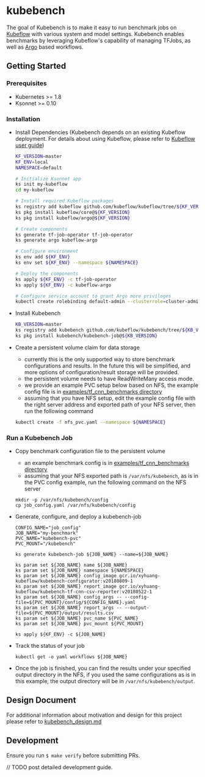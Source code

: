 # kubebench

The goal of Kubebench is to make it easy to run benchmark jobs on [Kubeflow](https://github.com/kubeflow/kubeflow) with various system and model settings. Kubebench enables benchmarks by leveraging Kubeflow's capability of managing TFJobs, as well as [Argo](https://github.com/argoproj/argo) based workflows.


## Getting Started

### Prerequisites

  - Kubernetes >= 1.8
  - Ksonnet >= 0.10

### Installation

  - Install Dependencies (Kubebench depends on an existing Kubeflow deployment. For details about using Kubeflow, please refer to [Kubeflow user guide](https://github.com/kubeflow/kubeflow/blob/master/user_guide.md))

    ```bash
    KF_VERSION=master
    KF_ENV=local
    NAMESPACE=default

    # Initialize Ksonnet app
    ks init my-kubeflow
    cd my-kubeflow

    # Install required Kubeflow packages
    ks registry add kubeflow github.com/kubeflow/kubeflow/tree/${KF_VERSION}/kubeflow
    ks pkg install kubeflow/core@${KF_VERSION}
    ks pkg install kubeflow/argo@${KF_VERSION}

    # Create components
    ks generate tf-job-operator tf-job-operator
    ks generate argo kubeflow-argo

    # Configure environment
    ks env add ${KF_ENV}
    ks env set ${KF_ENV} --namespace ${NAMESPACE}

    # Deploy the components
    ks apply ${KF_ENV} -c tf-job-operator
    ks apply ${KF_ENV} -c kubeflow-argo

    # Configure service account to grant Argo more privileges
    kubectl create rolebinding default-admin --clusterrole=cluster-admin --serviceaccount=default:default
    ```

  - Install Kubebench

    ```bash
    KB_VERSION=master
    ks registry add kubebench github.com/kubeflow/kubebench/tree/${KB_VERSION}/kubebench
    ks pkg install kubebench/kubebench-job@${KB_VERSION}
    ```

  - Create a persistent volume claim for data storage
    - currently this is the only supported way to store benchmark configurations and results. In the future this will be simplified, and more options of configuration/result storage will be provided.
    - the persistent volume needs to have ReadWriteMany access mode.
    - we provide an example PVC setup below based on NFS, the example config file is in [examples/tf_cnn_benchmarks directory](https://github.com/kubeflow/kubebench/blob/master/examples/tf_cnn_benchmarks/nfs_pvc.yaml)
    - assuming that you have NFS setup, edit the example config file with the right server address and exported path of your NFS server, then run the following command

    ```bash
    kubectl create -f nfs_pvc.yaml --namespace ${NAMESPACE}
    ```

### Run a Kubebench Job

  - Copy benchmark configuration file to the persistent volume
    - an example benchmark config is in [examples/tf_cnn_benchmarks directory](https://github.com/kubeflow/kubebench/blob/master/examples/tf_cnn_benchmarks/job_config.yaml)
    - assuming that your NFS exported path is `/var/nfs/kubebench`, as is in the PVC config example, run the following command on the NFS server

    ```
    mkdir -p /var/nfs/kubebench/config
    cp job_config.yaml /var/nfs/kubebench/config
    ```

  - Generate, configure, and deploy a kubebench-job

    ```
    CONFIG_NAME="job_config"
    JOB_NAME="my-benchmark"
    PVC_NAME="kubebench-pvc"
    PVC_MOUNT="/kubebench"

    ks generate kubebench-job ${JOB_NAME} --name=${JOB_NAME}

    ks param set ${JOB_NAME} name ${JOB_NAME}
    ks param set ${JOB_NAME} namespace ${NAMESPACE}
    ks param set ${JOB_NAME} config_image gcr.io/xyhuang-kubeflow/kubebench-configurator:v20180809-1
    ks param set ${JOB_NAME} report_image gcr.io/xyhuang-kubeflow/kubebench-tf-cnn-csv-reporter:v20180522-1
    ks param set ${JOB_NAME} config_args -- --config-file=${PVC_MOUNT}/config/${CONFIG_NAME}.yaml
    ks param set ${JOB_NAME} report_args -- --output-file=${PVC_MOUNT}/output/results.csv
    ks param set ${JOB_NAME} pvc_name ${PVC_NAME}
    ks param set ${JOB_NAME} pvc_mount ${PVC_MOUNT}

    ks apply ${KF_ENV} -c ${JOB_NAME}
    ```

  - Track the status of your job

    ```
    kubectl get -o yaml workflows ${JOB_NAME}
    ```

  - Once the job is finished, you can find the results under your specified output directory in the NFS, if you used the same configurations as is in this example, the output directory will be in `/var/nfs/kubebench/output`.

## Design Document

For additional information about motivation and design for this project please refer to [kubebench_design.md](./doc/kubebench_design.md)

## Development

Ensure you run `$ make verify` before submitting PRs. 

// TODO post detailed development guide. 